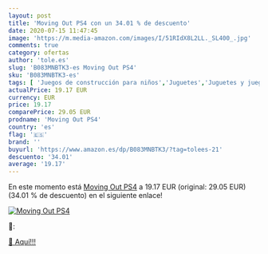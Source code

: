 ```yaml
---
layout: post
title: 'Moving Out PS4 con un 34.01 % de descuento'
date: 2020-07-15 11:47:45
image: 'https://m.media-amazon.com/images/I/51RIdX8L2LL._SL400_.jpg'
comments: true
category: ofertas
author: 'tole.es'
slug: 'B083MNBTK3-es Moving Out PS4'
sku: 'B083MNBTK3-es'
tags: [ 'Juegos de construcción para niños','Juguetes','Juguetes y juegos','ps4', ]
actualPrice: 19.17 EUR
currency: EUR
price: 19.17
comparePrice: 29.05 EUR
prodname: 'Moving Out PS4'
country: 'es'
flag: '🇪🇸'
brand: ''
buyurl: 'https://www.amazon.es/dp/B083MNBTK3/?tag=tolees-21'
descuento: '34.01'
average: '19.17'
---
```


En este momento está [Moving Out PS4](https://www.amazon.es/dp/B083MNBTK3/?tag=tolees-21) a 19.17 EUR (original: 29.05 EUR) (34.01 %  de descuento) en el siguiente enlace!

[![Moving Out PS4](https://m.media-amazon.com/images/I/51RIdX8L2LL._SL400_.jpg)](https://www.amazon.es/dp/B083MNBTK3/?tag=tolees-21)

🔎:


[🛒 Aquí!!!](https://www.amazon.es/dp/B083MNBTK3/?tag=tolees-21)
